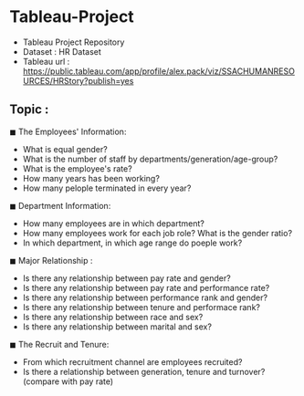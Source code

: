 # Tableau-Project
- Tableau Project Repository
- Dataset : HR Dataset
- Tableau url : https://public.tableau.com/app/profile/alex.pack/viz/SSACHUMANRESOURCES/HRStory?publish=yes

## Topic : 

 ◼︎ The Employees' Information:
  - What is equal gender?
  - What is the number of staff by departments/generation/age-group?
  - What is the employee's rate?
  - How many years has been working?
  - How many pelople terminated in every year? 

◼︎ Department Information:
  - How many employees are in which department?
  - How many employees work for each job role? What is the gender ratio?
  - In which department, in which age range do poeple work?

◼︎ Major Relationship :
  - Is there any relationship between pay rate and gender?
  - Is there any relationship between pay rate and performance rate?
  - Is there any relationship between performance rank and gender?
  - Is there any relationship between tenure and performace rank?
  - Is there any relationship between race and sex?
  - Is there any relationship between marital and sex?

◼︎ The Recruit and Tenure:
  - From which recruitment channel are employees recruited?
  - Is there a relationship between generation, tenure and turnover?
    (compare with pay rate) 
